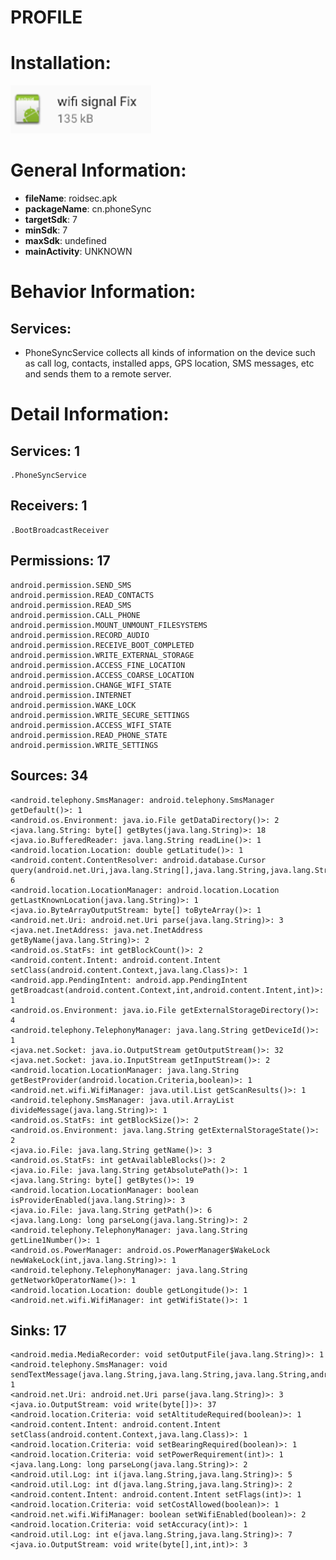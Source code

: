 # PROFILE
# Installation:
![ICON](icon.png)
# General Information:
- **fileName**: roidsec.apk
- **packageName**: cn.phoneSync
- **targetSdk**: 7
- **minSdk**: 7
- **maxSdk**: undefined
- **mainActivity**: UNKNOWN
# Behavior Information:
## Services:
- PhoneSyncService collects all kinds of information on the device such as call log, contacts, installed apps, GPS location, SMS messages, etc and sends them to a remote server.  
# Detail Information:
## Services: 1
	.PhoneSyncService
## Receivers: 1
	.BootBroadcastReceiver
## Permissions: 17
	android.permission.SEND_SMS
	android.permission.READ_CONTACTS
	android.permission.READ_SMS
	android.permission.CALL_PHONE
	android.permission.MOUNT_UNMOUNT_FILESYSTEMS
	android.permission.RECORD_AUDIO
	android.permission.RECEIVE_BOOT_COMPLETED
	android.permission.WRITE_EXTERNAL_STORAGE
	android.permission.ACCESS_FINE_LOCATION
	android.permission.ACCESS_COARSE_LOCATION
	android.permission.CHANGE_WIFI_STATE
	android.permission.INTERNET
	android.permission.WAKE_LOCK
	android.permission.WRITE_SECURE_SETTINGS
	android.permission.ACCESS_WIFI_STATE
	android.permission.READ_PHONE_STATE
	android.permission.WRITE_SETTINGS
## Sources: 34
	<android.telephony.SmsManager: android.telephony.SmsManager getDefault()>: 1
	<android.os.Environment: java.io.File getDataDirectory()>: 2
	<java.lang.String: byte[] getBytes(java.lang.String)>: 18
	<java.io.BufferedReader: java.lang.String readLine()>: 1
	<android.location.Location: double getLatitude()>: 1
	<android.content.ContentResolver: android.database.Cursor query(android.net.Uri,java.lang.String[],java.lang.String,java.lang.String[],java.lang.String)>: 6
	<android.location.LocationManager: android.location.Location getLastKnownLocation(java.lang.String)>: 1
	<java.io.ByteArrayOutputStream: byte[] toByteArray()>: 1
	<android.net.Uri: android.net.Uri parse(java.lang.String)>: 3
	<java.net.InetAddress: java.net.InetAddress getByName(java.lang.String)>: 2
	<android.os.StatFs: int getBlockCount()>: 2
	<android.content.Intent: android.content.Intent setClass(android.content.Context,java.lang.Class)>: 1
	<android.app.PendingIntent: android.app.PendingIntent getBroadcast(android.content.Context,int,android.content.Intent,int)>: 1
	<android.os.Environment: java.io.File getExternalStorageDirectory()>: 4
	<android.telephony.TelephonyManager: java.lang.String getDeviceId()>: 1
	<java.net.Socket: java.io.OutputStream getOutputStream()>: 32
	<java.net.Socket: java.io.InputStream getInputStream()>: 2
	<android.location.LocationManager: java.lang.String getBestProvider(android.location.Criteria,boolean)>: 1
	<android.net.wifi.WifiManager: java.util.List getScanResults()>: 1
	<android.telephony.SmsManager: java.util.ArrayList divideMessage(java.lang.String)>: 1
	<android.os.StatFs: int getBlockSize()>: 2
	<android.os.Environment: java.lang.String getExternalStorageState()>: 2
	<java.io.File: java.lang.String getName()>: 3
	<android.os.StatFs: int getAvailableBlocks()>: 2
	<java.io.File: java.lang.String getAbsolutePath()>: 1
	<java.lang.String: byte[] getBytes()>: 19
	<android.location.LocationManager: boolean isProviderEnabled(java.lang.String)>: 3
	<java.io.File: java.lang.String getPath()>: 6
	<java.lang.Long: long parseLong(java.lang.String)>: 2
	<android.telephony.TelephonyManager: java.lang.String getLine1Number()>: 1
	<android.os.PowerManager: android.os.PowerManager$WakeLock newWakeLock(int,java.lang.String)>: 1
	<android.telephony.TelephonyManager: java.lang.String getNetworkOperatorName()>: 1
	<android.location.Location: double getLongitude()>: 1
	<android.net.wifi.WifiManager: int getWifiState()>: 1
## Sinks: 17
	<android.media.MediaRecorder: void setOutputFile(java.lang.String)>: 1
	<android.telephony.SmsManager: void sendTextMessage(java.lang.String,java.lang.String,java.lang.String,android.app.PendingIntent,android.app.PendingIntent)>: 1
	<android.net.Uri: android.net.Uri parse(java.lang.String)>: 3
	<java.io.OutputStream: void write(byte[])>: 37
	<android.location.Criteria: void setAltitudeRequired(boolean)>: 1
	<android.content.Intent: android.content.Intent setClass(android.content.Context,java.lang.Class)>: 1
	<android.location.Criteria: void setBearingRequired(boolean)>: 1
	<android.location.Criteria: void setPowerRequirement(int)>: 1
	<java.lang.Long: long parseLong(java.lang.String)>: 2
	<android.util.Log: int i(java.lang.String,java.lang.String)>: 5
	<android.util.Log: int d(java.lang.String,java.lang.String)>: 2
	<android.content.Intent: android.content.Intent setFlags(int)>: 1
	<android.location.Criteria: void setCostAllowed(boolean)>: 1
	<android.net.wifi.WifiManager: boolean setWifiEnabled(boolean)>: 2
	<android.location.Criteria: void setAccuracy(int)>: 1
	<android.util.Log: int e(java.lang.String,java.lang.String)>: 7
	<java.io.OutputStream: void write(byte[],int,int)>: 3
